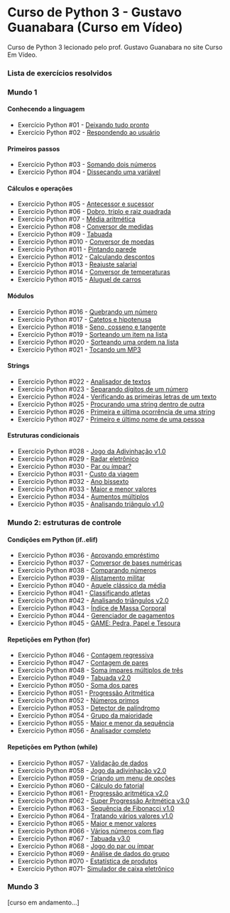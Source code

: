 # Curso de Python 3 - Gustavo Guanabara (Curso em Vídeo) #

Curso de Python 3 lecionado pelo prof. Gustavo Guanabara no site Curso Em Vídeo.


### Lista de exercícios resolvidos

### Mundo 1

#### Conhecendo a linguagem

- Exercício Python #01 - [Deixando tudo pronto](https://github.com/alnsanches/python3-gustavo-guanabara-cursoemvideo/blob/main/Mundo%2001/Anota%C3%A7%C3%B5es%20das%20Aulas%20e%20Desafios/Aula%2004/desafio001.py)
- Exercício Python #02 - [Respondendo ao usuário](https://github.com/alnsanches/python3-gustavo-guanabara-cursoemvideo/blob/main/Mundo%2001/Anota%C3%A7%C3%B5es%20das%20Aulas%20e%20Desafios/Aula%2004/desafio002.py)

#### Primeiros passos

- Exercício Python #03 - [Somando dois números](https://github.com/alnsanches/python3-gustavo-guanabara-cursoemvideo/blob/main/Mundo%2001/Anota%C3%A7%C3%B5es%20das%20Aulas%20e%20Desafios/Aula%2004/desafio003.py)
- Exercício Python #04 - [Dissecando uma variável](https://github.com/alnsanches/python3-gustavo-guanabara-cursoemvideo/blob/main/Mundo%2001/Anota%C3%A7%C3%B5es%20das%20Aulas%20e%20Desafios/Aula%2006/desafio004.py)

#### Cálculos e operações

- Exercício Python #05 - [Antecessor e sucessor](https://github.com/alnsanches/python3-gustavo-guanabara-cursoemvideo/blob/main/Mundo%2001/Anota%C3%A7%C3%B5es%20das%20Aulas%20e%20Desafios/Aula%2007/desafio005.py)
- Exercício Python #06 - [Dobro, triplo e raiz quadrada](https://github.com/alnsanches/python3-gustavo-guanabara-cursoemvideo/blob/main/Mundo%2001/Anota%C3%A7%C3%B5es%20das%20Aulas%20e%20Desafios/Aula%2007/desafio006.py)
- Exercício Python #07 - [Média aritmética](https://github.com/alnsanches/python3-gustavo-guanabara-cursoemvideo/blob/main/Mundo%2001/Anota%C3%A7%C3%B5es%20das%20Aulas%20e%20Desafios/Aula%2007/desafio007.py)
- Exercício Python #08 - [Conversor de medidas](https://github.com/alnsanches/python3-gustavo-guanabara-cursoemvideo/blob/main/Mundo%2001/Anota%C3%A7%C3%B5es%20das%20Aulas%20e%20Desafios/Aula%2007/desafio008.py)
- Exercício Python #09 - [Tabuada](https://github.com/alnsanches/python3-gustavo-guanabara-cursoemvideo/blob/main/Mundo%2001/Anota%C3%A7%C3%B5es%20das%20Aulas%20e%20Desafios/Aula%2007/desafio009.py)
- Exercício Python #010 - [Conversor de moedas](https://github.com/alnsanches/python3-gustavo-guanabara-cursoemvideo/blob/main/Mundo%2001/Anota%C3%A7%C3%B5es%20das%20Aulas%20e%20Desafios/Aula%2007/desafio010.py)
- Exercício Python #011 - [Pintando parede](https://github.com/alnsanches/python3-gustavo-guanabara-cursoemvideo/blob/main/Mundo%2001/Anota%C3%A7%C3%B5es%20das%20Aulas%20e%20Desafios/Aula%2007/desafio011.py)
- Exercício Python #012 - [Calculando descontos](https://github.com/alnsanches/python3-gustavo-guanabara-cursoemvideo/blob/main/Mundo%2001/Anota%C3%A7%C3%B5es%20das%20Aulas%20e%20Desafios/Aula%2007/desafio012.py)
- Exercício Python #013 - [Reajuste salarial](https://github.com/alnsanches/python3-gustavo-guanabara-cursoemvideo/blob/main/Mundo%2001/Anota%C3%A7%C3%B5es%20das%20Aulas%20e%20Desafios/Aula%2007/desafio013.py)
- Exercício Python #014 - [Conversor de temperaturas](https://github.com/alnsanches/python3-gustavo-guanabara-cursoemvideo/blob/main/Mundo%2001/Anota%C3%A7%C3%B5es%20das%20Aulas%20e%20Desafios/Aula%2007/desafio014.py)
- Exercício Python #015 - [Aluguel de carros](https://github.com/alnsanches/python3-gustavo-guanabara-cursoemvideo/blob/main/Mundo%2001/Anota%C3%A7%C3%B5es%20das%20Aulas%20e%20Desafios/Aula%2007/desafio015.py)

#### Módulos

- Exercício Python #016 - [Quebrando um número](https://github.com/alnsanches/python3-gustavo-guanabara-cursoemvideo/blob/main/Mundo%2001/Anota%C3%A7%C3%B5es%20das%20Aulas%20e%20Desafios/Aula%2008/desafio016.py)
- Exercício Python #017 - [Catetos e hipotenusa](https://github.com/alnsanches/python3-gustavo-guanabara-cursoemvideo/blob/main/Mundo%2001/Anota%C3%A7%C3%B5es%20das%20Aulas%20e%20Desafios/Aula%2008/desafio017.py)
- Exercício Python #018 - [Seno, cosseno e tangente](https://github.com/alnsanches/python3-gustavo-guanabara-cursoemvideo/blob/main/Mundo%2001/Anota%C3%A7%C3%B5es%20das%20Aulas%20e%20Desafios/Aula%2008/desafio018.py)
- Exercício Python #019 - [Sorteando um item na lista](https://github.com/alnsanches/python3-gustavo-guanabara-cursoemvideo/blob/main/Mundo%2001/Anota%C3%A7%C3%B5es%20das%20Aulas%20e%20Desafios/Aula%2008/desafio019.py)
- Exercício Python #020 - [Sorteando uma ordem na lista](https://github.com/alnsanches/python3-gustavo-guanabara-cursoemvideo/blob/main/Mundo%2001/Anota%C3%A7%C3%B5es%20das%20Aulas%20e%20Desafios/Aula%2008/desafio020.py)
- Exercício Python #021 - [Tocando um MP3](https://github.com/alnsanches/python3-gustavo-guanabara-cursoemvideo/blob/main/Mundo%2001/Anota%C3%A7%C3%B5es%20das%20Aulas%20e%20Desafios/Aula%2008/desafio021.py)

#### Strings

- Exercício Python #022 - [Analisador de textos](https://github.com/alnsanches/python3-gustavo-guanabara-cursoemvideo/blob/main/Mundo%2001/Anota%C3%A7%C3%B5es%20das%20Aulas%20e%20Desafios/Aula%2009/desafio022.py)
- Exercício Python #023 - [Separando dígitos de um número](https://github.com/alnsanches/python3-gustavo-guanabara-cursoemvideo/blob/main/Mundo%2001/Anota%C3%A7%C3%B5es%20das%20Aulas%20e%20Desafios/Aula%2009/desafio023.py)
- Exercício Python #024 - [Verificando as primeiras letras de um texto](https://github.com/alnsanches/python3-gustavo-guanabara-cursoemvideo/blob/main/Mundo%2001/Anota%C3%A7%C3%B5es%20das%20Aulas%20e%20Desafios/Aula%2009/desafio024.py)
- Exercício Python #025 - [Procurando uma string dentro de outra](https://github.com/alnsanches/python3-gustavo-guanabara-cursoemvideo/blob/main/Mundo%2001/Anota%C3%A7%C3%B5es%20das%20Aulas%20e%20Desafios/Aula%2009/desafio025.py)
- Exercício Python #026 - [Primeira e última ocorrência de uma string](https://github.com/alnsanches/python3-gustavo-guanabara-cursoemvideo/blob/main/Mundo%2001/Anota%C3%A7%C3%B5es%20das%20Aulas%20e%20Desafios/Aula%2009/desafio026.py)
- Exercício Python #027 - [Primeiro e último nome de uma pessoa](https://github.com/alnsanches/python3-gustavo-guanabara-cursoemvideo/blob/main/Mundo%2001/Anota%C3%A7%C3%B5es%20das%20Aulas%20e%20Desafios/Aula%2009/desafio027.py)

#### Estruturas condicionais

- Exercício Python #028 - [Jogo da Adivinhação v1.0](https://github.com/alnsanches/python3-gustavo-guanabara-cursoemvideo/blob/main/Mundo%2001/Anota%C3%A7%C3%B5es%20das%20Aulas%20e%20Desafios/Aula%2010/desafio028.py)
- Exercício Python #029 - [Radar eletrônico](https://github.com/alnsanches/python3-gustavo-guanabara-cursoemvideo/blob/main/Mundo%2001/Anota%C3%A7%C3%B5es%20das%20Aulas%20e%20Desafios/Aula%2010/desafio029.py)
- Exercício Python #030 - [Par ou ímpar?](https://github.com/alnsanches/python3-gustavo-guanabara-cursoemvideo/blob/main/Mundo%2001/Anota%C3%A7%C3%B5es%20das%20Aulas%20e%20Desafios/Aula%2010/desafio030.py)
- Exercício Python #031 - [Custo da viagem](https://github.com/alnsanches/python3-gustavo-guanabara-cursoemvideo/blob/main/Mundo%2001/Anota%C3%A7%C3%B5es%20das%20Aulas%20e%20Desafios/Aula%2010/desafio031.py)
- Exercício Python #032 - [Ano bissexto](https://github.com/alnsanches/python3-gustavo-guanabara-cursoemvideo/blob/main/Mundo%2001/Anota%C3%A7%C3%B5es%20das%20Aulas%20e%20Desafios/Aula%2010/desafio032.py)
- Exercício Python #033 - [Maior e menor valores](https://github.com/alnsanches/python3-gustavo-guanabara-cursoemvideo/blob/main/Mundo%2001/Anota%C3%A7%C3%B5es%20das%20Aulas%20e%20Desafios/Aula%2010/desafio033.py)
- Exercício Python #034 - [Aumentos múltiplos](https://github.com/alnsanches/python3-gustavo-guanabara-cursoemvideo/blob/main/Mundo%2001/Anota%C3%A7%C3%B5es%20das%20Aulas%20e%20Desafios/Aula%2010/desafio034.py)
- Exercício Python #035 - [Analisando triângulo v1.0](https://github.com/alnsanches/python3-gustavo-guanabara-cursoemvideo/blob/main/Mundo%2001/Anota%C3%A7%C3%B5es%20das%20Aulas%20e%20Desafios/Aula%2010/desafio035.py)



### Mundo 2: estruturas de controle

#### Condições em Python (if..elif)

- Exercício Python #036 - [Aprovando empréstimo](https://github.com/alnsanches/python3-gustavo-guanabara-cursoemvideo/blob/main/Mundo%2002/Anota%C3%A7%C3%B5es%20das%20Aulas%20e%20Desafios/Aula%2001%20-%2012/desafio036.py)
- Exercício Python #037 - [Conversor de bases numéricas](https://github.com/alnsanches/python3-gustavo-guanabara-cursoemvideo/blob/main/Mundo%2002/Anota%C3%A7%C3%B5es%20das%20Aulas%20e%20Desafios/Aula%2001%20-%2012/desafio037.py)
- Exercício Python #038 - [Comparando números](https://github.com/alnsanches/python3-gustavo-guanabara-cursoemvideo/blob/main/Mundo%2002/Anota%C3%A7%C3%B5es%20das%20Aulas%20e%20Desafios/Aula%2001%20-%2012/desafio038.py)
- Exercício Python #039 - [Alistamento militar](https://github.com/alnsanches/python3-gustavo-guanabara-cursoemvideo/blob/main/Mundo%2002/Anota%C3%A7%C3%B5es%20das%20Aulas%20e%20Desafios/Aula%2001%20-%2012/desafio039.py)
- Exercício Python #040 - [Aquele clássico da média](https://github.com/alnsanches/python3-gustavo-guanabara-cursoemvideo/blob/main/Mundo%2002/Anota%C3%A7%C3%B5es%20das%20Aulas%20e%20Desafios/Aula%2001%20-%2012/desafio040.py)
- Exercício Python #041 - [Classificando atletas](https://github.com/alnsanches/python3-gustavo-guanabara-cursoemvideo/blob/main/Mundo%2002/Anota%C3%A7%C3%B5es%20das%20Aulas%20e%20Desafios/Aula%2001%20-%2012/desafio041.py)
- Exercício Python #042 - [Analisando triângulos v2.0](https://github.com/alnsanches/python3-gustavo-guanabara-cursoemvideo/blob/main/Mundo%2002/Anota%C3%A7%C3%B5es%20das%20Aulas%20e%20Desafios/Aula%2001%20-%2012/desafio042.py)
- Exercício Python #043 - [Índice de Massa Corporal](https://github.com/alnsanches/python3-gustavo-guanabara-cursoemvideo/blob/main/Mundo%2002/Anota%C3%A7%C3%B5es%20das%20Aulas%20e%20Desafios/Aula%2001%20-%2012/desafio043.py)
- Exercício Python #044 - [Gerenciador de pagamentos](https://github.com/alnsanches/python3-gustavo-guanabara-cursoemvideo/blob/main/Mundo%2002/Anota%C3%A7%C3%B5es%20das%20Aulas%20e%20Desafios/Aula%2001%20-%2012/desafio044.py)
- Exercício Python #045 - [GAME: Pedra, Papel e Tesoura](https://github.com/alnsanches/python3-gustavo-guanabara-cursoemvideo/blob/main/Mundo%2002/Anota%C3%A7%C3%B5es%20das%20Aulas%20e%20Desafios/Aula%2001%20-%2012/desafio045.py)

#### Repetições em Python (for)

- Exercício Python #046 - [Contagem regressiva](https://github.com/alnsanches/python3-gustavo-guanabara-cursoemvideo/blob/main/Mundo%2002/Anota%C3%A7%C3%B5es%20das%20Aulas%20e%20Desafios/Aula%2002%20-%2013/desafio046.py)
- Exercício Python #047 - [Contagem de pares](https://github.com/alnsanches/python3-gustavo-guanabara-cursoemvideo/blob/main/Mundo%2002/Anota%C3%A7%C3%B5es%20das%20Aulas%20e%20Desafios/Aula%2002%20-%2013/desafio047.py)
- Exercício Python #048 - [Soma ímpares múltiplos de três](hhttps://github.com/alnsanches/python3-gustavo-guanabara-cursoemvideo/blob/main/Mundo%2002/Anota%C3%A7%C3%B5es%20das%20Aulas%20e%20Desafios/Aula%2002%20-%2013/desafio048.py)
- Exercício Python #049 - [Tabuada v2.0](https://github.com/alnsanches/python3-gustavo-guanabara-cursoemvideo/blob/main/Mundo%2002/Anota%C3%A7%C3%B5es%20das%20Aulas%20e%20Desafios/Aula%2002%20-%2013/desafio049.py)
- Exercício Python #050 - [Soma dos pares](https://github.com/alnsanches/python3-gustavo-guanabara-cursoemvideo/blob/main/Mundo%2002/Anota%C3%A7%C3%B5es%20das%20Aulas%20e%20Desafios/Aula%2002%20-%2013/desafio050.py)
- Exercício Python #051 - [Progressão Aritmética](https://github.com/alnsanches/python3-gustavo-guanabara-cursoemvideo/blob/main/Mundo%2002/Anota%C3%A7%C3%B5es%20das%20Aulas%20e%20Desafios/Aula%2002%20-%2013/desafio051.py)
- Exercício Python #052 - [Números primos](https://github.com/alnsanches/python3-gustavo-guanabara-cursoemvideo/blob/main/Mundo%2002/Anota%C3%A7%C3%B5es%20das%20Aulas%20e%20Desafios/Aula%2002%20-%2013/desafio052.py)
- Exercício Python #053 - [Detector de palíndromo](https://github.com/alnsanches/python3-gustavo-guanabara-cursoemvideo/blob/main/Mundo%2002/Anota%C3%A7%C3%B5es%20das%20Aulas%20e%20Desafios/Aula%2002%20-%2013/desafio053.py)
- Exercício Python #054 - [Grupo da maioridade](https://github.com/alnsanches/python3-gustavo-guanabara-cursoemvideo/blob/main/Mundo%2002/Anota%C3%A7%C3%B5es%20das%20Aulas%20e%20Desafios/Aula%2002%20-%2013/desafio054.py)
- Exercício Python #055 - [Maior e menor da sequência](https://github.com/alnsanches/python3-gustavo-guanabara-cursoemvideo/blob/main/Mundo%2002/Anota%C3%A7%C3%B5es%20das%20Aulas%20e%20Desafios/Aula%2002%20-%2013/desafio055.py)
- Exercício Python #056 - [Analisador completo](https://github.com/alnsanches/python3-gustavo-guanabara-cursoemvideo/blob/main/Mundo%2002/Anota%C3%A7%C3%B5es%20das%20Aulas%20e%20Desafios/Aula%2002%20-%2013/desafio056.py)

#### Repetições em Python (while)

- Exercício Python #057 - [Validação de dados](https://github.com/alnsanches/python3-gustavo-guanabara-cursoemvideo/blob/main/Mundo%2002/Anota%C3%A7%C3%B5es%20das%20Aulas%20e%20Desafios/Aula%2003%20-%2014/desafio057.py)
- Exercício Python #058 - [Jogo da adivinhação v2.0](https://github.com/alnsanches/python3-gustavo-guanabara-cursoemvideo/blob/main/Mundo%2002/Anota%C3%A7%C3%B5es%20das%20Aulas%20e%20Desafios/Aula%2003%20-%2014/desafio058.py)
- Exercício Python #059 - [Criando um menu de opções](https://github.com/alnsanches/python3-gustavo-guanabara-cursoemvideo/blob/main/Mundo%2002/Anota%C3%A7%C3%B5es%20das%20Aulas%20e%20Desafios/Aula%2003%20-%2014/desafio059.py)
- Exercício Python #060 - [Cálculo do fatorial](https://github.com/alnsanches/python3-gustavo-guanabara-cursoemvideo/blob/main/Mundo%2002/Anota%C3%A7%C3%B5es%20das%20Aulas%20e%20Desafios/Aula%2003%20-%2014/desafio060.py)
- Exercício Python #061 - [Progressão aritmética v2.0](https://github.com/alnsanches/python3-gustavo-guanabara-cursoemvideo/blob/main/Mundo%2002/Anota%C3%A7%C3%B5es%20das%20Aulas%20e%20Desafios/Aula%2003%20-%2014/desafio061.py)
- Exercício Python #062 - [Super Progressão Aritmética v3.0](https://github.com/alnsanches/python3-gustavo-guanabara-cursoemvideo/blob/main/Mundo%2002/Anota%C3%A7%C3%B5es%20das%20Aulas%20e%20Desafios/Aula%2003%20-%2014/desafio062.py)
- Exercício Python #063 - [Sequência de Fibonacci v1.0](https://github.com/alnsanches/python3-gustavo-guanabara-cursoemvideo/blob/main/Mundo%2002/Anota%C3%A7%C3%B5es%20das%20Aulas%20e%20Desafios/Aula%2003%20-%2014/desafio063.py)
- Exercício Python #064 - [Tratando vários valores v1.0](https://github.com/alnsanches/python3-gustavo-guanabara-cursoemvideo/blob/main/Mundo%2002/Anota%C3%A7%C3%B5es%20das%20Aulas%20e%20Desafios/Aula%2003%20-%2014/desafio064.py)
- Exercício Python #065 - [Maior e menor valores](https://github.com/alnsanches/python3-gustavo-guanabara-cursoemvideo/blob/main/Mundo%2002/Anota%C3%A7%C3%B5es%20das%20Aulas%20e%20Desafios/Aula%2003%20-%2014/desafio065.py)
- Exercício Python #066 - [Vários números com flag](https://github.com/alnsanches/python3-gustavo-guanabara-cursoemvideo/blob/main/Mundo%2002/Anota%C3%A7%C3%B5es%20das%20Aulas%20e%20Desafios/Aula%2004%20-%2015/desafio066.py)
- Exercício Python #067 - [Tabuada v3.0](https://github.com/alnsanches/python3-gustavo-guanabara-cursoemvideo/blob/main/Mundo%2002/Anota%C3%A7%C3%B5es%20das%20Aulas%20e%20Desafios/Aula%2004%20-%2015/desafio067.py)
- Exercício Python #068 - [Jogo do par ou ímpar](https://github.com/alnsanches/python3-gustavo-guanabara-cursoemvideo/blob/main/Mundo%2002/Anota%C3%A7%C3%B5es%20das%20Aulas%20e%20Desafios/Aula%2004%20-%2015/desafio068.py)
- Exercício Python #069 - [Análise de dados do grupo](https://github.com/alnsanches/python3-gustavo-guanabara-cursoemvideo/blob/main/Mundo%2002/Anota%C3%A7%C3%B5es%20das%20Aulas%20e%20Desafios/Aula%2004%20-%2015/desafio069.py)
- Exercício Python #070 - [Estatística de produtos](https://github.com/guiemi-learning-center/curso-python-gustavo-guanabara/blob/master/mundo_2/aula_15/desafio_70.py)
- Exercício Python #071- [Simulador de caixa eletrônico](https://github.com/alnsanches/python3-gustavo-guanabara-cursoemvideo/blob/main/Mundo%2002/Anota%C3%A7%C3%B5es%20das%20Aulas%20e%20Desafios/Aula%2004%20-%2015/desafio071.py)




### Mundo 3
[curso em andamento...]

